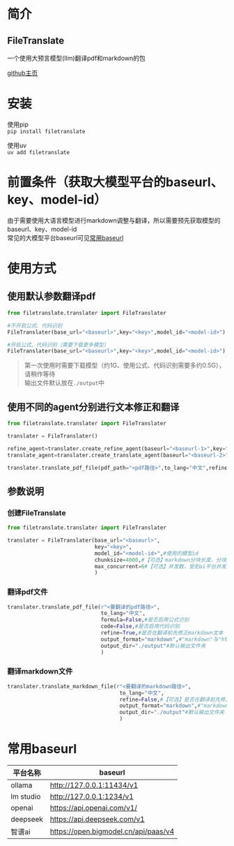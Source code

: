 # 简介 
## FileTranslate
一个使用大预言模型(llm)翻译pdf和markdown的包
  
[github主页](https://github.com/xunbu/filetranslate)

# 安装
使用pip  
`pip install filetranslate`  

使用uv  
`uv add filetranslate`

# 前置条件（获取大模型平台的baseurl、key、model-id）
由于需要使用大语言模型进行markdown调整与翻译，所以需要预先获取模型的baseurl、key、model-id  
常见的大模型平台baseurl可见[常用baseurl](#常用baseurl)

# 使用方式
## 使用默认参数翻译pdf
```python
from filetranslate.translater import FileTranslater

#不开启公式、代码识别
FileTranslater(base_url="<baseurl>",key="<key>",model_id="<model-id>").translate_pdf_file("<pdf路径>",to_lang="中文")

#开启公式、代码识别（需要下载更多模型）
FileTranslater(base_url="<baseurl>",key="<key>",model_id="<model-id>").translate_pdf_file("<pdf路径>",to_lang="中文",formula=True,code=True)
```
> 第一次使用时需要下载模型（约1G、使用公式、代码识别需要多约0.5G），请稍作等待  
> 输出文件默认放在`./output`中

## 使用不同的agent分别进行文本修正和翻译
```python
from filetranslate.translater import FileTranslater

translater = FileTranslater()

refine_agent=translater.create_refine_agent(baseurl="<baseurl-1>",key="<key-1>",model_id="<model-id-1>")
translate_agent=translater.create_translate_agent(baseurl="<baseurl-2>",key="<key-2>",model_id="<model-id-2>")

translater.translate_pdf_file(pdf_path="<pdf路径>",to_lang="中文",refine_agent=refine_agent,translate_agent=translate_agent)
```

## 参数说明
### 创建FileTranslate
```python
from filetranslate.translater import FileTranslater

translater = FileTranslater(base_url="<baseurl>",
                            key="<key>",
                            model_id="<model-id>",#使用的模型id
                            chunksize=4000,#【可选】markdown分块长度，分块越大效果越好，不建议超过4096
                            max_concurrent=6#【可选】并发数，受到ai平台并发量限制
                            )
```
### 翻译pdf文件
```python
translater.translate_pdf_file(r"<要翻译的pdf路径>",
                              to_lang="中文",
                              formula=False,#是否启用公式识别
                              code=False,#是否启用代码识别
                              refine=True,#是否在翻译前先修正markdown文本
                              output_format="markdown",#"markdown"与"html"两种输出格式
                              output_dir="./output"#默认输出文件夹
                              )
```

### 翻译markdown文件
```python
translater.translate_markdown_file(r"<要翻译的markdown路径>",
                                    to_lang="中文",
                                    refine=False,#【可选】是否在翻译前先修正markdown文本
                                    output_format="markdown",#"markdown"与"html"两种输出格式
                                    output_dir="./output"#默认输出文件夹
                                    )
```



# 常用baseurl
| 平台名称      | baseurl                              |
|-----------|--------------------------------------|
| ollama    | http://127.0.0.1:11434/v1            |
| lm studio | http://127.0.0.1:1234/v1             |
| openai    | https://api.openai.com/v1/           |
| deepseek  | https://api.deepseek.com/v1          |
| 智谱ai      | https://open.bigmodel.cn/api/paas/v4 |